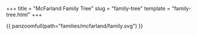 +++
title = "McFarland Family Tree"
slug = "family-tree"
template = "family-tree.html"
+++

{{ panzoomfull(path="families/mcfarland/family.svg") }}